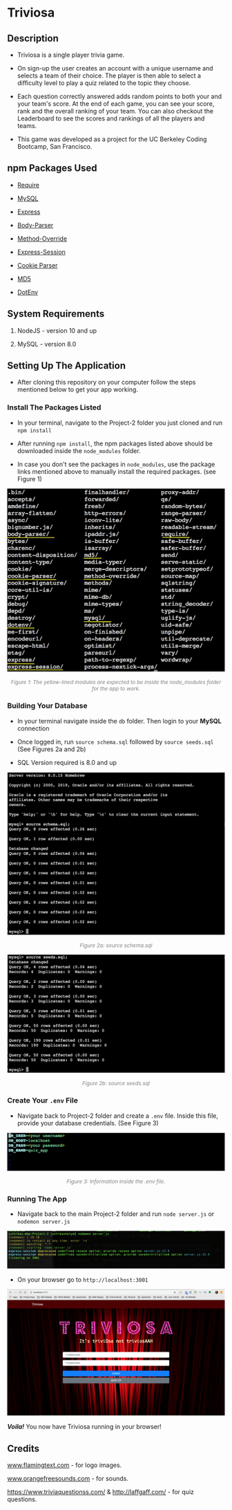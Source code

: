 # Triviosa

## Description

* Triviosa is a single player trivia game.

* On sign-up the user creates an account with a unique username and selects a team of their choice. The player is then able to select a difficulty level to play a quiz related to the topic they choose.

* Each question correctly answered adds random points to both your and your team's score. At the end of each game, you can see your score, rank and the overall ranking of your team. You can also checkout the Leaderboard to see the scores and rankings of all the players and teams.

* This game was developed as a project for the UC Berkeley Coding Bootcamp, San Francisco.

## npm Packages Used

* [Require](https://www.npmjs.com/package/require)

* [MySQL](https://www.npmjs.com/package/mysql)

* [Express](https://www.npmjs.com/package/express)

* [Body-Parser](https://www.npmjs.com/package/body-parser)

* [Method-Override](https://www.npmjs.com/package/method-override)

* [Express-Session](https://www.npmjs.com/package/express-session)

* [Cookie Parser](https://www.npmjs.com/package/cookie-parser)

* [MD5](https://www.npmjs.com/package/md5)

* [DotEnv](https://www.npmjs.com/package/dotenv)

## System Requirements

1. NodeJS - version 10 and up

2. MySQL - version 8.0 

## Setting Up The Application

* After cloning this repository on your computer follow the steps mentioned below to get your app working.

### Install The Packages Listed 

* In your terminal, navigate to the Project-2 folder you just cloned and run `npm install` 

* After running `npm install`, the npm packages listed above should be downloaded inside the `node_modules` folder.

* In case you don't see the packages in `node_modules`, use the package links mentioned above to manually install the required packages. (see Figure 1)

![Node Modules Folder](public/assets/screenshots/modules_cropped.png)
<p align="center" style="color:gray;font-size:12px"><i>Figure 1: The yellow-lined modules are expected to be inside the node_modules folder for the app to work.</i></p>

### Building Your Database

* In your terminal navigate inside the `db` folder. Then login to your **MySQL** connection

* Once logged in, run `source schema.sql` followed by `source seeds.sql` (See Figures 2a and 2b)

* SQL Version required is 8.0 and up

![Creating The Database](public/assets/screenshots/schema.png)
<p align="center" style="color:gray;font-size:12px;"><i>Figure 2a: source schema.sql</i></p>

![Creating The Database](public/assets/screenshots/seeds.png)
<p align="center" style="color:gray;font-size:12px;"><i>Figure 2b: source seeds.sql</i></p>

### Create Your `.env` File

* Navigate back to Project-2 folder and create a `.env` file. Inside this file, provide your database credentials. (See Figure 3)

![Inside Env](public/assets/screenshots/envFile.png)
<p align="center" style="color:gray;font-size:12px;"><i>Figure 3: Information inside the .env file.</i></p>

### Running The App

* Navigate back to the main Project-2 folder and run `node server.js` or `nodemon server.js`

![Running nodemon server.js](public/assets/screenshots/listening.png)

* On your browser go to `http://localhost:3001`

![The Application](public/assets/screenshots/triviosa.png)

**_Voila!_** You now have Triviosa running in your browser!

## Credits

www.flamingtext.com - for logo images.

www.orangefreesounds.com - for sounds.

https://www.triviaquestionss.com/ & http://laffgaff.com/ - for quiz questions.
